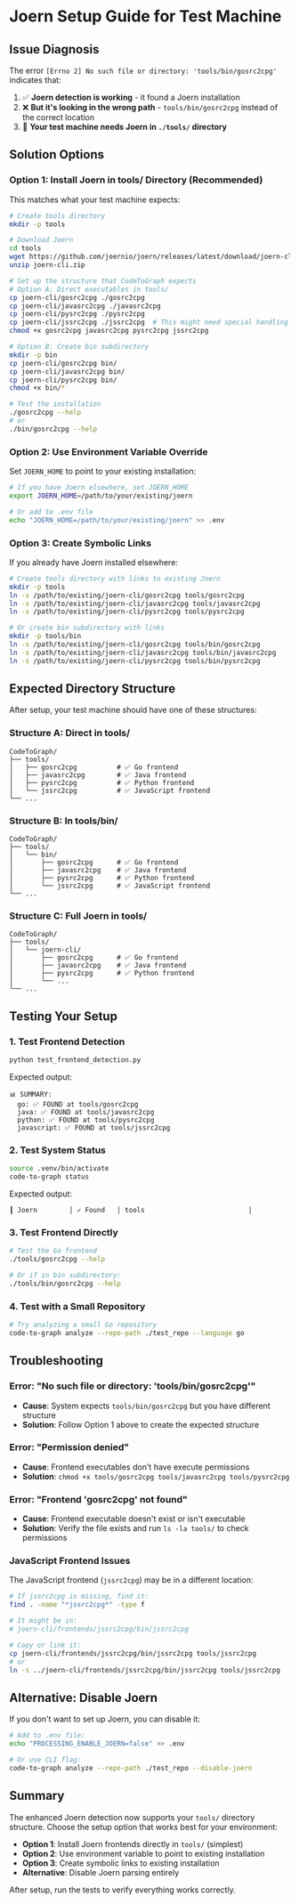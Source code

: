 # Joern Setup Guide for Test Machine

## Issue Diagnosis

The error `[Errno 2] No such file or directory: 'tools/bin/gosrc2cpg'` indicates that:

1. ✅ **Joern detection is working** - it found a Joern installation
2. ❌ **But it's looking in the wrong path** - `tools/bin/gosrc2cpg` instead of the correct location
3. 🔧 **Your test machine needs Joern in `./tools/` directory**

## Solution Options

### Option 1: Install Joern in tools/ Directory (Recommended)

This matches what your test machine expects:

```bash
# Create tools directory
mkdir -p tools

# Download Joern
cd tools
wget https://github.com/joernio/joern/releases/latest/download/joern-cli.zip
unzip joern-cli.zip

# Set up the structure that CodeToGraph expects
# Option A: Direct executables in tools/
cp joern-cli/gosrc2cpg ./gosrc2cpg
cp joern-cli/javasrc2cpg ./javasrc2cpg  
cp joern-cli/pysrc2cpg ./pysrc2cpg
cp joern-cli/jssrc2cpg ./jssrc2cpg  # This might need special handling
chmod +x gosrc2cpg javasrc2cpg pysrc2cpg jssrc2cpg

# Option B: Create bin subdirectory
mkdir -p bin
cp joern-cli/gosrc2cpg bin/
cp joern-cli/javasrc2cpg bin/
cp joern-cli/pysrc2cpg bin/
chmod +x bin/*

# Test the installation
./gosrc2cpg --help
# or
./bin/gosrc2cpg --help
```

### Option 2: Use Environment Variable Override

Set `JOERN_HOME` to point to your existing installation:

```bash
# If you have Joern elsewhere, set JOERN_HOME
export JOERN_HOME=/path/to/your/existing/joern

# Or add to .env file
echo "JOERN_HOME=/path/to/your/existing/joern" >> .env
```

### Option 3: Create Symbolic Links

If you already have Joern installed elsewhere:

```bash
# Create tools directory with links to existing Joern
mkdir -p tools
ln -s /path/to/existing/joern-cli/gosrc2cpg tools/gosrc2cpg
ln -s /path/to/existing/joern-cli/javasrc2cpg tools/javasrc2cpg  
ln -s /path/to/existing/joern-cli/pysrc2cpg tools/pysrc2cpg

# Or create bin subdirectory with links
mkdir -p tools/bin
ln -s /path/to/existing/joern-cli/gosrc2cpg tools/bin/gosrc2cpg
ln -s /path/to/existing/joern-cli/javasrc2cpg tools/bin/javasrc2cpg
ln -s /path/to/existing/joern-cli/pysrc2cpg tools/bin/pysrc2cpg
```

## Expected Directory Structure

After setup, your test machine should have one of these structures:

### Structure A: Direct in tools/
```
CodeToGraph/
├── tools/
│   ├── gosrc2cpg          # ✅ Go frontend
│   ├── javasrc2cpg        # ✅ Java frontend  
│   ├── pysrc2cpg          # ✅ Python frontend
│   └── jssrc2cpg          # ✅ JavaScript frontend
└── ...
```

### Structure B: In tools/bin/
```
CodeToGraph/
├── tools/
│   └── bin/
│       ├── gosrc2cpg      # ✅ Go frontend
│       ├── javasrc2cpg    # ✅ Java frontend
│       ├── pysrc2cpg      # ✅ Python frontend
│       └── jssrc2cpg      # ✅ JavaScript frontend
└── ...
```

### Structure C: Full Joern in tools/
```
CodeToGraph/
├── tools/
│   └── joern-cli/
│       ├── gosrc2cpg      # ✅ Go frontend
│       ├── javasrc2cpg    # ✅ Java frontend
│       ├── pysrc2cpg      # ✅ Python frontend
│       └── ...
└── ...
```

## Testing Your Setup

### 1. Test Frontend Detection
```bash
python test_frontend_detection.py
```

Expected output:
```
📊 SUMMARY:
  go: ✅ FOUND at tools/gosrc2cpg
  java: ✅ FOUND at tools/javasrc2cpg  
  python: ✅ FOUND at tools/pysrc2cpg
  javascript: ✅ FOUND at tools/jssrc2cpg
```

### 2. Test System Status
```bash
source .venv/bin/activate
code-to-graph status
```

Expected output:
```
┃ Joern        │ ✓ Found   │ tools                          │
```

### 3. Test Frontend Directly
```bash
# Test the Go frontend
./tools/gosrc2cpg --help

# Or if in bin subdirectory:
./tools/bin/gosrc2cpg --help
```

### 4. Test with a Small Repository
```bash
# Try analyzing a small Go repository
code-to-graph analyze --repo-path ./test_repo --language go
```

## Troubleshooting

### Error: "No such file or directory: 'tools/bin/gosrc2cpg'"
- **Cause**: System expects `tools/bin/gosrc2cpg` but you have different structure
- **Solution**: Follow Option 1 above to create the expected structure

### Error: "Permission denied"  
- **Cause**: Frontend executables don't have execute permissions
- **Solution**: `chmod +x tools/gosrc2cpg tools/javasrc2cpg tools/pysrc2cpg`

### Error: "Frontend 'gosrc2cpg' not found"
- **Cause**: Frontend executable doesn't exist or isn't executable
- **Solution**: Verify the file exists and run `ls -la tools/` to check permissions

### JavaScript Frontend Issues
The JavaScript frontend (`jssrc2cpg`) may be in a different location:
```bash
# If jssrc2cpg is missing, find it:
find . -name "*jssrc2cpg*" -type f

# It might be in:
# joern-cli/frontends/jssrc2cpg/bin/jssrc2cpg

# Copy or link it:
cp joern-cli/frontends/jssrc2cpg/bin/jssrc2cpg tools/jssrc2cpg
# or
ln -s ../joern-cli/frontends/jssrc2cpg/bin/jssrc2cpg tools/jssrc2cpg
```

## Alternative: Disable Joern

If you don't want to set up Joern, you can disable it:

```bash
# Add to .env file:
echo "PROCESSING_ENABLE_JOERN=false" >> .env

# Or use CLI flag:
code-to-graph analyze --repo-path ./test_repo --disable-joern
```

## Summary

The enhanced Joern detection now supports your `tools/` directory structure. Choose the setup option that works best for your environment:

- **Option 1**: Install Joern frontends directly in `tools/` (simplest)
- **Option 2**: Use environment variable to point to existing installation  
- **Option 3**: Create symbolic links to existing installation
- **Alternative**: Disable Joern parsing entirely

After setup, run the tests to verify everything works correctly.